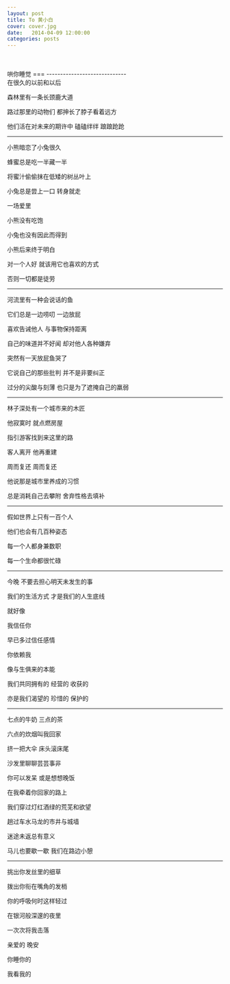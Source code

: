 ```yaml
---
layout: post
title: To 黄小白
cover: cover.jpg
date:   2014-04-09 12:00:00
categories: posts
---
```

<br/>
<br/>
哄你睡觉
===
-----------------------------
<br/>
在很久的以前和以后

森林里有一条长颈鹿大道

路过那里的动物们 都抻长了脖子看着远方

他们活在对未来的期许中 磕磕绊绊 踉踉跄跄 

-----------------------------

小熊暗恋了小兔很久

蜂蜜总是吃一半藏一半

将蜜汁偷偷抹在低矮的树丛叶上

小兔总是尝上一口  转身就走

一场爱里 

小熊没有吃饱  

小兔也没有因此而得到


小熊后来终于明白 

对一个人好 就该用它也喜欢的方式

否则一切都是徒劳 

-----------------------------


河流里有一种会说话的鱼

它们总是一边唠叨 一边放屁

喜欢告诫他人 与事物保持距离

自己的味道并不好闻 却对他人各种嫌弃 


突然有一天放屁鱼哭了

它说自己的那些批判 并不是非要纠正

过分的尖酸与刻薄 也只是为了遮掩自己的羸弱

-----------------------------


林子深处有一个城市来的木匠

他寂寞时 就点燃房屋

指引游客找到来这里的路


客人离开 他再重建

周而复还 周而复还

他说那是城市里养成的习惯

总是消耗自己去攀附 舍弃性格去填补

-----------------------------

假如世界上只有一百个人

他们也会有几百种姿态

每一个人都身兼数职

每一个生命都很忙碌

-----------------------------

今晚 不要去担心明天未发生的事

我们的生活方式 才是我们的人生底线


就好像

我信任你

早已多过信任感情

你依赖我

像与生俱来的本能

我们共同拥有的 经营的 收获的 

亦是我们渴望的 珍惜的 保护的  

-----------------------------

七点的牛奶 三点的茶

六点的炊烟叫我回家

挤一把大伞 床头滚床尾

沙发里聊聊芸芸事非


你可以发呆 或是想想晚饭 

在我牵着你回家的路上 

我们穿过灯红酒绿的荒芜和欲望

趟过车水马龙的市井与城墙

迷途未返总有意义

马儿也要歇一歇  我们在路边小憩

-----------------------------

挑出你发丝里的细草

拨出你衔在嘴角的发梢

你的呼吸何时这样轻过

在银河般深邃的夜里 

一次次将我击落 


亲爱的  晚安

你睡你的

我看我的
